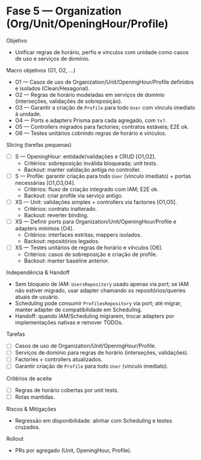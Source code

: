 # Fase 5 — Organization (Org/Unit/OpeningHour/Profile)

Objetivo
- Unificar regras de horário, perfis e vínculos com unidade como casos de uso e serviços de domínio.

Macro objetivos (O1, O2, ...)
- O1 — Casos de uso de Organization/Unit/OpeningHour/Profile definidos e isolados (Clean/Hexagonal).
- O2 — Regras de horário modeladas em serviços de domínio (interseções, validações de sobreposição).
- O3 — Garantir a criação de `Profile` para todo `User` com vínculo imediato à unidade.
- O4 — Ports e adapters Prisma para cada agregado, com `tx?`.
- O5 — Controllers migrados para factories; contratos estáveis; E2E ok.
- O6 — Testes unitários cobrindo regras de horário e vínculos.

Slicing (tarefas pequenas)
- [ ] S — OpeningHour: entidade/validações e CRUD [O1,O2].
  - Critérios: sobreposição inválida bloqueada; unit tests.
  - Backout: manter validação antiga no controller.
- [ ] S — Profile: garantir criação para todo `User` (vínculo imediato) + portas necessárias [O1,O3,O4].
  - Critérios: fluxo de criação integrado com IAM; E2E ok.
  - Backout: criar profile via serviço antigo.
- [ ] XS — Unit: validações simples + controllers via factories [O1,O5].
  - Critérios: contrato inalterado.
  - Backout: reverter binding.
- [ ] XS — Definir ports para Organization/Unit/OpeningHour/Profile e adapters mínimos [O4].
  - Critérios: interfaces estritas; mappers isolados.
  - Backout: repositórios legados.
- [ ] XS — Testes unitários de regras de horário e vínculos [O6].
  - Critérios: casos de sobreposição e criação de profile.
  - Backout: manter baseline anterior.

Independência & Handoff
- Sem bloqueio de IAM: `UsersRepository` usado apenas via port; se IAM não estiver migrado, usar adapter chamando os repositórios/queries atuais de usuário.
- Scheduling pode consumir `ProfilesRepository` via port; até migrar, manter adapter de compatibilidade em Scheduling.
- Handoff: quando IAM/Scheduling migrarem, trocar adapters por implementações nativas e remover TODOs.

Tarefas
- [ ] Casos de uso de Organization/Unit/OpeningHour/Profile.
- [ ] Serviços de domínio para regras de horário (interseções, validações).
- [ ] Factories + controllers atualizados.
- [ ] Garantir criação de `Profile` para todo `User` (vínculo imediato).

Critérios de aceite
- [ ] Regras de horário cobertas por unit tests.
- [ ] Rotas mantidas.

Riscos & Mitigações
- Regressão em disponibilidade: alinhar com Scheduling e testes cruzados.

Rollout
- PRs por agregado (Unit, OpeningHour, Profile).
